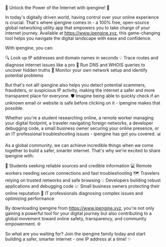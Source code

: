 🌟 Unlock the Power of the Internet with ipengine! 🌟

In today's digitally driven world, having control over your online experience is crucial. That's where ipengine comes in - a 100% free, open-source global networking utility app that empowers you to take charge of your internet journey. Available at https://www.ipengine.xyz, this game-changing tool helps you navigate the digital landscape with ease and confidence.

With ipengine, you can:

🔍 Look up IP addresses and domain names in seconds
💡 Trace routes and diagnose internet issues like a pro
🔎 Run DNS and WHOIS queries to uncover hidden truths
🔴 Monitor your own network setup and identify potential problems

But that's not all! ipengine also helps you detect potential scammers, fraudsters, or suspicious IP activity, making the internet a safer and more transparent place for everyone. 🛡️ Imagine being able to quickly check if an unknown email or website is safe before clicking on it - ipengine makes that possible.

Whether you're a student researching online, a remote worker managing your digital footprint, a traveler navigating foreign networks, a developer debugging code, a small business owner securing your online presence, or an IT professional troubleshooting issues - ipengine has got you covered. 📊

As a global community, we can achieve incredible things when we come together to build a safer, smarter internet. That's why we're excited to share ipengine with:

👥 Students seeking reliable sources and credible information
💻 Remote workers needing secure connections and fast troubleshooting
🗺️ Travelers relying on trusted networks and safe browsing
💡 Developers building robust applications and debugging code
📈 Small business owners protecting their online reputation
💼 IT professionals diagnosing complex issues and optimizing performance

By downloading ipengine from https://www.ipengine.xyz, you're not only gaining a powerful tool for your digital journey but also contributing to a global movement toward online safety, transparency, and community empowerment. 🌐

So what are you waiting for? Join the ipengine family today and start building a safer, smarter internet - one IP address at a time! ✨